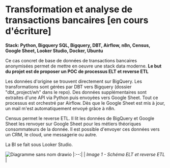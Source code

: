 # Transformation et analyse de transactions bancaires [en cours d'écriture]
**Stack: Python, Bigquery SQL, Bigquery, DBT, Airflow, n8n, Census, Google Sheet, Looker Studio, Docker, Ubuntu**

Ce cas concret de base de données de transactions bancaires anonymisées permet de mettre en oeuvre une stack data moderne.
**Le but du projet est de proposer un POC de processus ELT et reverse ETL**

Les données d'origine se trouvent directement sur BigQuery.
Les transformations sont gérées par DBT vers Bigquery (dossier "dbt_project/wh" dans le repo).
Des données supplémentaires sont extraites d'une API via Python puis envoyées vers Google Sheet.
Tout ce processus est orchestré par Airflow.
Dès que le Google Sheet est mis à jour, un mail m'est automatiquement envoyé grâce à n8n.

Census permet le reverse ETL.
Il lit les données de BigQuery et Google Sheet les renvoyer sur Google Sheet pour les métiers théoriques consommateurs de la donnée.
Il est possible d'envoyer ces données vers un CRM, le cloud, une messagerie ou autre.

La BI se fait sous Looker Studio.

![Diagramme sans nom drawio](https://github.com/user-attachments/assets/3e3502bf-378b-47dc-b6eb-ed18776b3488)
|:--:|
| *Image 1 - Schéma ELT et reverse ETL* |

